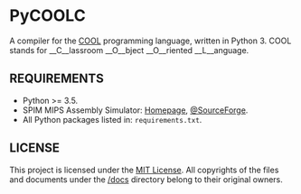 # PyCOOLC

A compiler for the [COOL](https://en.wikipedia.org/wiki/Cool_(programming_language)) programming language, written in Python 3. COOL stands for __C__lassroom __O__bject __O__riented __L__anguage.

## REQUIREMENTS

 * Python >= 3.5.
 * SPIM MIPS Assembly Simulator: [Homepage](http://spimsimulator.sourceforge.net), [@SourceForge](https://sourceforge.net/projects/spimsimulator/files/).
 * All Python packages listed in: `requirements.txt`.

## LICENSE

This project is licensed under the [MIT License](LICENSE). All copyrights of the files and documents under the [/docs](/docs) directory belong to their original owners.

